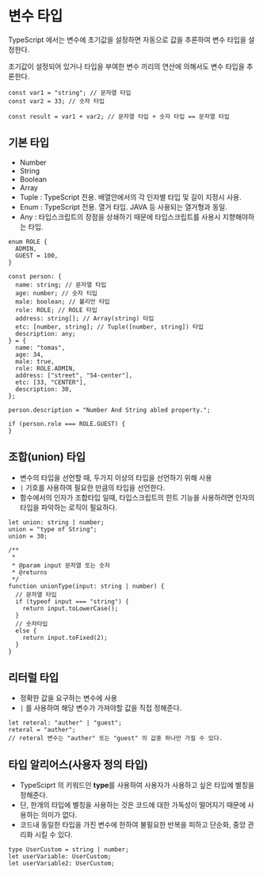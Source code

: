 # 변수 타입

TypeScript 에서는 변수에 초기값을 설정하면 자동으로 값을 추론하여 변수 타입을 설정한다.

초기값이 설정되어 있거나 타입을 부여한 변수 끼리의 연산에 의해서도 변수 타입을 추론한다.

```tsx
const var1 = "string"; // 문자열 타입
const var2 = 33; // 숫자 타입

const result = var1 + var2; // 문자열 타입 + 숫자 타입 == 문자열 타입
```

## 기본 타입

- Number
- String
- Boolean
- Array
- Tuple : TypeScript 전용. 배열안에서의 각 인자별 타입 및 길이 지정시 사용.
- Enum : TypeScript 전용. 열거 타입. JAVA 등 사용되는 열거형과 동일.
- Any : 타입스크립트의 장점을 상쇄하기 때문에 타입스크립트를 사용시 지향해야하는 타입.

```tsx
enum ROLE {
  ADMIN,
  GUEST = 100,
}

const person: {
  name: string; // 문자열 타입
  age: number; // 숫자 티입
  male: boolean; // 불리언 타입
  role: ROLE; // ROLE 타입
  address: string[]; // Array(string) 타입
  etc: [number, string]; // Tuple([number, string]) 타입
  description: any;
} = {
  name: "tomas",
  age: 34,
  male: true,
  role: ROLE.ADMIN,
  address: ["street", "54-center"],
  etc: [33, "CENTER"],
  description: 30,
};

person.description = "Number And String abled property.";

if (person.role === ROLE.GUEST) {
}
```

## 조합(union) 타입

- 변수의 타입을 선언할 때, 두가지 이상의 타입을 선언하기 위해 사용
- `|` 기호를 사용하여 필요한 만큼의 타입을 선언한다.
- 함수에서의 인자가 조합타입 일때, 타입스크립트의 힌트 기능을 사용하려면 인자의 타입을 파악하는 로직이 필요하다.

```tsx
let union: string | number;
union = "type of String";
union = 30;

/**
 *
 * @param input 문자열 또는 숫자
 * @returns
 */
function unionType(input: string | number) {
  // 문자열 타입
  if (typeof input === "string") {
    return input.toLowerCase();
  }
  // 숫자타입
  else {
    return input.toFixed(2);
  }
}
```

## 리터럴 타입

- 정확한 값을 요구하는 변수에 사용
- `|` 를 사용하여 해당 변수가 가져야할 값을 직접 정해준다.

```tsx
let reteral: "auther" | "guest";
reteral = "auther";
// reteral 변수는 "auther" 또는 "guest" 의 값중 하나만 가질 수 있다.
```

## 타입 알리어스(사용자 정의 타입)

- TypeSciprt 의 키워드인 **type**를 사용하여 사용자가 사용하고 싶은 타입에 별칭을 정해준다.
- 단, 한개의 타입에 별칭을 사용하는 것은 코드에 대한 가독성이 떨어지기 때문에 사용하는 의미가 없다.
- 코드내 동일한 타입을 가진 변수에 한하여 불필요한 반복을 피하고 단순화, 중앙 관리화 시킬 수 있다.

```tsx
type UserCustom = string | number;
let userVariable: UserCustom;
let userVariable2: UserCustom;
```
